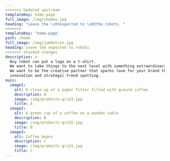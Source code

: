 ```yaml
---
<<<<<<< Updated upstream
templateKey: home-page
full_image: /img/chemex.jpg
heading: "Leave the \x03expected to \x03the robots. "
=======
templateKey: 'home-page'
path: /home
full_image: /img/jumbotron.jpg
heading: Leave the expected to robots.
>>>>>>> Stashed changes
description: >-
  Any robot can put a logo on a t-shirt.
  We want to take things to the next level with something extraordinary. 
  We want to be the creative partner that sparks love for your brand through
  innovation and strategic trend spotting.
main:
  image1:
    alt: A close-up of a paper filter filled with ground coffee
    description: A
    image: /img/products-grid3.jpg
    title: A
  image2:
    alt: A green cup of a coffee on a wooden table
    description: B
    image: /img/products-grid2.jpg
    title: B
  image3:
    alt: Coffee beans
    description: C
    image: /img/products-grid1.jpg
    title: C
---
```


